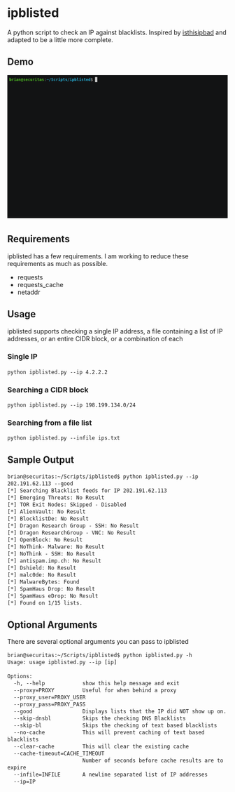 # ipblisted
A python script to check an IP against blacklists.  Inspired by [isthisipbad](https://github.com/jgamblin/isthisipbad) and adapted to be a little more complete.

## Demo 
![Demo Image](https://github.com/krypticnetworks/ipblisted/blob/master/demo.gif)

## Requirements
ipblisted has a few requirements.  I am working to reduce these requirements as much as possible.
- requests
- requests_cache
- netaddr

## Usage
ipblisted supports checking a single IP address, a file containing a list of IP addresses, or an entire CIDR block, or a combination of each

### Single IP
```
python ipblisted.py --ip 4.2.2.2
```

### Searching a CIDR block
```
python ipblisted.py --ip 198.199.134.0/24
```

### Searching from a file list
```
python ipblisted.py --infile ips.txt
```

## Sample Output
```
brian@securitas:~/Scripts/ipblisted$ python ipblisted.py --ip 202.191.62.113 --good
[*] Searching Blacklist feeds for IP 202.191.62.113
[*] Emerging Threats: No Result
[*] TOR Exit Nodes: Skipped - Disabled
[*] AlienVault: No Result
[*] BlocklistDe: No Result
[*] Dragon Research Group - SSH: No Result
[*] Dragon ResearchGroup - VNC: No Result
[*] OpenBlock: No Result
[*] NoThink- Malware: No Result
[*] NoThink - SSH: No Result
[*] antispam.imp.ch: No Result
[*] Dshield: No Result
[*] malc0de: No Result
[*] MalwareBytes: Found
[*] SpamHaus Drop: No Result
[*] SpamHaus eDrop: No Result
[*] Found on 1/15 lists.
```

## Optional Arguments
There are several optional arguments you can pass to ipblisted
```
brian@securitas:~/Scripts/ipblisted$ python ipblisted.py -h
Usage: usage ipblisted.py --ip [ip]

Options:
  -h, --help            show this help message and exit
  --proxy=PROXY         Useful for when behind a proxy
  --proxy_user=PROXY_USER
  --proxy_pass=PROXY_PASS
  --good                Displays lists that the IP did NOT show up on.
  --skip-dnsbl          Skips the checking DNS Blacklists
  --skip-bl             Skips the checking of text based blacklists
  --no-cache            This will prevent caching of text based blacklists
  --clear-cache         This will clear the existing cache
  --cache-timeout=CACHE_TIMEOUT
                        Number of seconds before cache results are to expire
  --infile=INFILE       A newline separated list of IP addresses
  --ip=IP               
```

